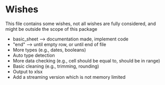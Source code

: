 
# Wishes

This file contains some wishes, not all wishes are fully considered, and might be outside the scope of this package

- basic_sheet --> documentation made, implement code
- "end" --> until empty row, or until end of file
- More types (e.g., dates, booleans)
- Auto type detection
- More data checking (e.g., cell should be equal to, should be in range)
- Basic cleaning (e.g., trimming, rounding)
- Output to xlsx
- Add a streaming version which is not memory limited


